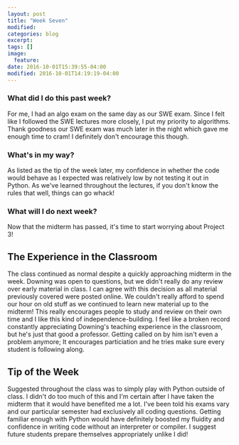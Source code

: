 ```yaml
---
layout: post
title: "Week Seven"
modified:
categories: blog
excerpt:
tags: []
image:
  feature:
date: 2016-10-01T15:39:55-04:00
modified: 2016-10-01T14:19:19-04:00
---
```

### What did I do this past week?
For me, I had an algo exam on the same day as our SWE exam. Since I felt like I followed the SWE lectures more closely, I put my priority to algorithms. Thank goodness our SWE exam was much later in the night which gave me enough time to cram! I definitely don't encourage this though.

### What's in my way?
As listed as the tip of the week later, my confidence in whether the code would behave as I expected was relatively low by not testing it out in Python. As we've learned throughout the lectures, if you don't know the rules that well, things can go whack!

### What will I do next week?
Now that the midterm has passed, it's time to start worrying about Project 3!

## The Experience in the Classroom
The class continued as normal despite a quickly approaching midterm in the week. Downing was open to questions, but we didn't really do any review over early material in class. I can agree with this decision as all material previously covered were posted online. We couldn't really afford to spend our hour on old stuff as we continued to learn new material up to the midterm! This really encourages people to study and review on their own time and I like this kind of independence-building. I feel like a broken record constantly appreciating Downing's teaching experience in the classroom, but he's just that good a professor. Getting called on by him isn't even a problem anymore; It encourages particiation and he tries make sure every student is following along.

## Tip of the Week
Suggested throughout the class was to simply play with Python outside of class. I didn't do too much of this and I'm certain after  I have taken the midterm that it would have benefited me a lot. I've been told his exams vary and our particular semester had exclusively all coding questions. Getting familiar enough with Python would have definitely boosted my fluidity and confidence in writing code without an interpreter or compiler. I suggest future students prepare themselves appropriately unlike I did!
